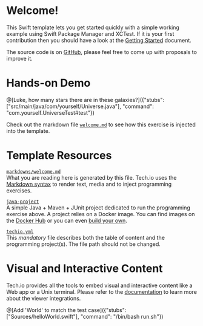 # Welcome!

This Swift template lets you get started quickly with a simple working example using Swift Package Manager and XCTest. If it is your first contribution then you should have a look at the [Getting Started](/doc/getting-started-create-playground) document.


The source code is on [GitHub](https://github.com/fdsCG/techio-java-template), please feel free to come up with proposals to improve it.

# Hands-on Demo

@[Luke, how many stars there are in these galaxies?]({"stubs": ["src/main/java/com/yourself/Universe.java"], "command": "com.yourself.UniverseTest#test"})

Check out the markdown file [`welcome.md`](https://github.com/fdsCG/techio-java-template/blob/master/markdowns/welcome.md) to see how this exercise is injected into the template.

# Template Resources

[`markdowns/welcome.md`](https://github.com/fdsCG/techio-java-template/blob/master/markdowns/welcome.md)  
What you are reading here is generated by this file. Tech.io uses the [Markdown syntax](/doc/reference-markdowns) to render text, media and to inject programming exercises.


[`java-project`](https://github.com/fdsCG/techio-java-template/tree/master/java-project)  
A simple Java + Maven + JUnit project dedicated to run the programming exercise above. A project relies on a Docker image. You can find images on the [Docker Hub](https://hub.docker.com/explore/) or you can even [build your own](/doc/reference-runner).


[`techio.yml`](https://github.com/fdsCG/techio-java-template/blob/master/techio.yml)  
This *mandatory* file describes both the table of content and the programming project(s). The file path should not be changed.


# Visual and Interactive Content

Tech.io provides all the tools to embed visual and interactive content like a Web app or a Unix terminal. Please refer to the [documentation](/doc) to learn more about the viewer integrations.

@[Add 'World' to match the test case]({"stubs": ["Sources/helloWorld.swift"], "command": "/bin/bash run.sh"})